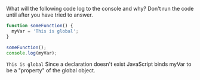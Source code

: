 What will the following code log to the console and why? Don't run the code until after you have tried to answer.
```js
function someFunction() {
  myVar = 'This is global';
}

someFunction();
console.log(myVar);
```

`This is global` Since a declaration doesn't exist JavaScript binds myVar to be a "property" of the global object. 